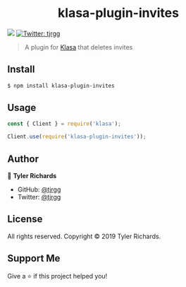 <h1 align="center">klasa-plugin-invites</h1>
<p>
	<img src="https://img.shields.io/badge/version-1.0.0-blue.svg?cacheSeconds=2592000" />
	<a href="https://twitter.com/tjrgg">
		<img alt="Twitter: tjrgg" src="https://img.shields.io/twitter/follow/tjrgg.svg?style=social" target="_blank" />
	</a>
</p>

> A plugin for [Klasa](https://github.com/dirigeants/klasa) that deletes invites

## Install

```sh
$ npm install klasa-plugin-invites
```

## Usage

```js
const { Client } = require('klasa');

Client.use(require('klasa-plugin-invites'));
```

## Author

👤 **Tyler Richards**

* GitHub: [@tjrgg](https://github.com/tjrgg)
* Twitter: [@tjrgg](https://twitter.com/tjrgg)

## License

All rights reserved. Copyright © 2019 Tyler Richards.

## Support Me

Give a ⭐️ if this project helped you!
